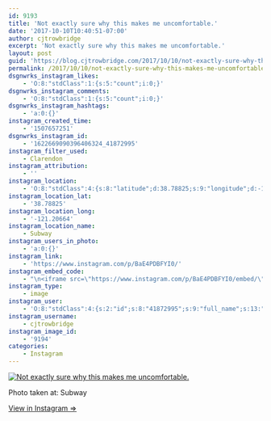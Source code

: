 ```yaml
---
id: 9193
title: 'Not exactly sure why this makes me uncomfortable.'
date: '2017-10-10T10:40:51-07:00'
author: cjtrowbridge
excerpt: 'Not exactly sure why this makes me uncomfortable.'
layout: post
guid: 'https://blog.cjtrowbridge.com/2017/10/10/not-exactly-sure-why-this-makes-me-uncomfortable/'
permalink: /2017/10/10/not-exactly-sure-why-this-makes-me-uncomfortable/
dsgnwrks_instagram_likes:
    - 'O:8:"stdClass":1:{s:5:"count";i:0;}'
dsgnwrks_instagram_comments:
    - 'O:8:"stdClass":1:{s:5:"count";i:0;}'
dsgnwrks_instagram_hashtags:
    - 'a:0:{}'
instagram_created_time:
    - '1507657251'
dsgnwrks_instagram_id:
    - '1622669090396406324_41872995'
instagram_filter_used:
    - Clarendon
instagram_attribution:
    - ''
instagram_location:
    - 'O:8:"stdClass":4:{s:8:"latitude";d:38.78825;s:9:"longitude";d:-121.20664;s:4:"name";s:6:"Subway";s:2:"id";i:281658748683578;}'
instagram_location_lat:
    - '38.78825'
instagram_location_long:
    - '-121.20664'
instagram_location_name:
    - Subway
instagram_users_in_photo:
    - 'a:0:{}'
instagram_link:
    - 'https://www.instagram.com/p/BaE4PDBFYI0/'
instagram_embed_code:
    - "\n<iframe src=\"https://www.instagram.com/p/BaE4PDBFYI0/embed/\" width=\"612\" height=\"710\" frameborder=\"0\" scrolling=\"no\" allowtransparency=\"true\" class=\"insta-image-embed\"></iframe>\n"
instagram_type:
    - image
instagram_user:
    - 'O:8:"stdClass":4:{s:2:"id";s:8:"41872995";s:9:"full_name";s:13:"CJ Trowbridge";s:15:"profile_picture";s:96:"https://scontent.cdninstagram.com/t51.2885-19/s150x150/13724650_1188772791164794_142557231_a.jpg";s:8:"username";s:12:"cjtrowbridge";}'
instagram_username:
    - cjtrowbridge
instagram_image_id:
    - '9194'
categories:
    - Instagram
---
```


[![Not exactly sure why this makes me uncomfortable.](https://blog.cjtrowbridge.com/wp-content/uploads/2017/10/1507657251-1-1.jpg)](https://www.instagram.com/p/BaE4PDBFYI0/)

Photo taken at: Subway

[View in Instagram ⇒](https://www.instagram.com/p/BaE4PDBFYI0/)